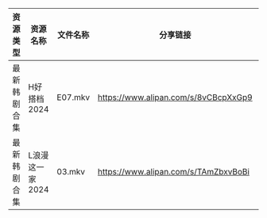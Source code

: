 | 资源类型   | 资源名称       | 文件名称    | 分享链接                                 | 更新时间                |
| ------ | ---------- | ------- | ------------------------------------ | ------------------- |
| 最新韩剧合集 | H好搭档2024   | E07.mkv | https://www.alipan.com/s/8vCBcpXxGp9 | 2024-08-18 00:05:48 |
| 最新韩剧合集 | L浪漫这一家2024 | 03.mkv  | https://www.alipan.com/s/TAmZbxvBoBi | 2024-08-18 00:06:22 |
